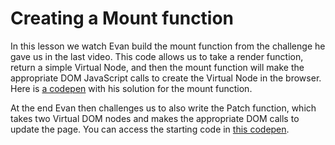 # Creating a Mount function

In this lesson we watch Evan build the mount function from the challenge he gave us in the last video.  This code allows us to take a render function, return a simple Virtual Node, and then the mount function will make the appropriate DOM JavaScript calls to create the Virtual Node in the browser.  Here is [a codepen](https://codepen.io/GreggPollack/pen/zYvdpmr) with his solution for the mount function.  

At the end Evan then challenges us to also write the Patch function, which takes two Virtual DOM nodes and makes the appropriate DOM calls to update the page.  You can access the starting code in [this codepen](https://codepen.io/GreggPollack/pen/xxwLYbq?editors=1000).
